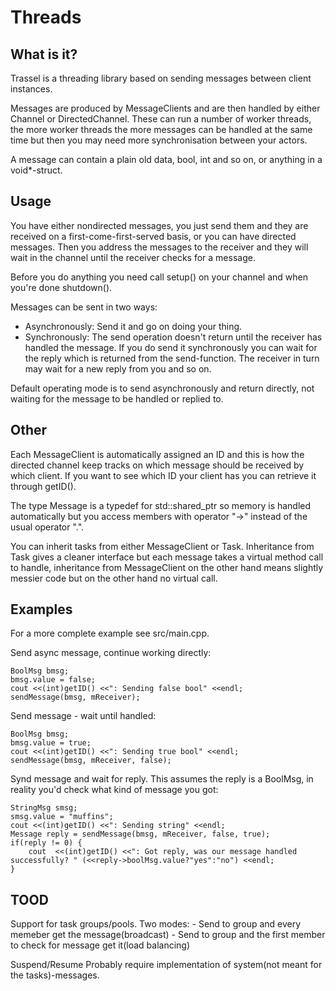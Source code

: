 Threads
=======

What is it?
-----------
Trassel is a threading library based on sending messages between client instances.

Messages are produced by MessageClients and are then handled by either Channel or DirectedChannel. These can run a number of worker threads, 
the more worker threads the more messages can be handled at the same time but then you may need more synchronisation between your actors.

A message can contain a plain old data, bool, int and so on, or anything in a void*-struct.

Usage
-----
You have either nondirected messages, you just send them and they are received on a first-come-first-served basis, or you can have
directed messages. Then you address the messages to the receiver and they will wait in the channel until the receiver checks for a message.

Before you do anything you need call setup() on your channel and when you're done shutdown().
 
Messages can be sent in two ways:

* Asynchronously: Send it and go on doing your thing.
* Synchronously: The send operation doesn't return until the receiver has handled the message.
	If you do send it synchronously you can wait for the reply which is returned from the send-function.
	The receiver in turn may wait for a new reply from you and so on.

Default operating mode is to send asynchronously and return directly, not waiting for the message to be handled or replied to.

Other
-----
Each MessageClient is automatically assigned an ID and this is how the directed channel keep tracks on which message should be received by
which client. If you want to see which ID your client has you can retrieve it through getID().

The type Message is a typedef for std::shared_ptr<MessageS> so memory is handled automatically but you access members with 
operator "->" instead of the usual operator ".".

You can inherit tasks from either MessageClient or Task. 
Inheritance from Task gives a cleaner interface but each message takes a virtual method call to handle, inheritance from MessageClient on
the other hand means slightly messier code but on the other hand no virtual call.

Examples
--------
For a more complete example see src/main.cpp.

Send async message, continue working directly:
    
	BoolMsg bmsg;
	bmsg.value = false;
    cout <<(int)getID() <<": Sending false bool" <<endl;
    sendMessage(bmsg, mReceiver);

Send message - wait until handled:
    
	BoolMsg bmsg;
	bmsg.value = true;
	cout <<(int)getID() <<": Sending true bool" <<endl;
	sendMessage(bmsg, mReceiver, false);

Synd message and wait for reply. This assumes the reply is a BoolMsg, in reality you'd check what kind of message you got:

    StringMsg smsg;
	smsg.value = "muffins";
	cout <<(int)getID() <<": Sending string" <<endl;
    Message reply = sendMessage(bmsg, mReceiver, false, true);
    if(reply != 0) {
    	cout  <<(int)getID() <<": Got reply, was our message handled successfully? " (<<reply->boolMsg.value?"yes":"no") <<endl;
    }

TOOD
----
Support for task groups/pools. Two modes:
	- Send to group and every memeber get the message(broadcast)
	- Send to group and the first member to check for message get it(load balancing)

Suspend/Resume
	Probably require implementation of system(not meant for the tasks)-messages.
